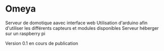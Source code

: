 # Omeya
Serveur  de domotique aavec interface web
Utilisation d'arduino afin d'utiliser les différents capteurs et modules disponibles 
Serveur héberger sur un raspberry pi

Version 0.1 en cours de publication
